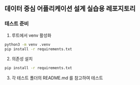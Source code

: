 ## 데이터 중심 어플리케이션 설계 실습용 레포지토리
### 테스트 준비
1. 루트에서 venv 활성화
```bash
python3 -m venv .venv
pip install -r requirements.txt
```

2. 의존성 설치
```bash
pip install -r requirements.txt
```

3. 각 테스트 폴더의 README.md 를 참고하여 테스트